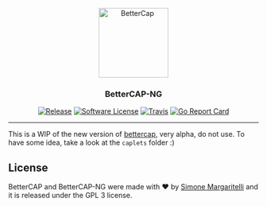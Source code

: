 <p align="center">
  <img alt="BetterCap" src="https://www.bettercap.org/assets/logo.png" height="140" />
  <h3 align="center">BetterCAP-NG</h3>
  <p align="center">
    <a href="https://github.com/evilsocket/bettercap-ng/releases/latest"><img alt="Release" src="https://img.shields.io/github/release/evilsocket/bettercap-ng.svg?style=flat-square"></a>
    <a href="/LICENSE"><img alt="Software License" src="https://img.shields.io/badge/license-GPL3-brightgreen.svg?style=flat-square"></a>
    <a href="https://travis-ci.org/evilsocket/bettercap-ng"><img alt="Travis" src="https://img.shields.io/travis/evilsocket/bettercap-ng/master.svg?style=flat-square"></a>
    <a href="https://goreportcard.com/report/github.com/evilsocket/bettercap-ng"><img alt="Go Report Card" src="https://goreportcard.com/badge/github.com/evilsocket/bettercap-ng?style=flat-square"></a>
  </p>
</p>

---

This is a WIP of the new version of [bettercap](https://github.com/evilsocket/bettercap), very alpha, do not use. To have some idea, take a look at the `caplets` folder :)

## License

BetterCAP and BetterCAP-NG were made with ♥  by [Simone Margaritelli](https://www.evilsocket.net/) and it is released under the GPL 3 license.
